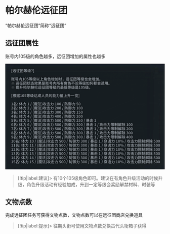 # 帕尔赫伦远征团    <!-- {docsify-ignore-all} -->
“帕尔赫伦远征团”简称“远征团”


##  远征团属性
账号内105级的角色越多，远征团增加的属性也越多

![Alt text](image-1.png ':size=50%')

> [!tip|label:建议]> 有10个105级角色即可。建议在有角色升级活动的时候升级，角色升级活动有经验加成，升到一定等级会奖励解禁材料、时装等


##  文物点数
完成远征团任务可获得文物点数，文物点数可以在远征团商店兑换道具

> [!tip|label:提示]> 往期头衔可使用文物点数兑换古代头衔箱子获得